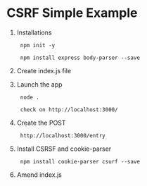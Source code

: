 # CSRF Simple Example


1. Installations

        npm init -y

        npm install express body-parser --save


2. Create index.js file


3. Launch the app

        node .

        check on http://localhost:3000/

4. Create the POST

        http://localhost:3000/entry

5. Install CSRSF and cookie-parser


        npm install cookie-parser csurf --save

6. Amend index.js
